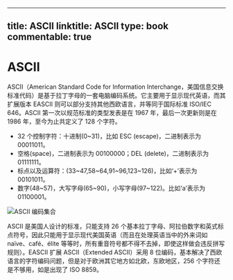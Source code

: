 
---
title: ASCII
linktitle: ASCII
type: book
commentable: true
---

# ASCII

ASCII（American Standard Code for Information Interchange，美国信息交换标准代码）是基于拉丁字母的一套电脑编码系统。它主要用于显示现代英语，而其扩展版本 EASCII 则可以部分支持其他西欧语言，并等同于国际标准 ISO/IEC 646。ASCII 第一次以规范标准的类型发表是在 1967 年，最后一次更新则是在 1986 年，至今为止共定义了 128 个字符。

- 32 个控制字符：十进制(0~31)，比如 ESC (escape)，二进制表示为 00011011。
- 空格(space)，二进制表示为 00100000；DEL (delete)，二进制表示为 01111111。
- 标点以及运算符：(33~47,58~64,91~96,123~126)，比如‘+’表示为 00101011。
- 数字(48~57)，大写字母(65~90)，小写字母(97~122)。比如‘a’表示为 01100001。

![ASCII 编码集合](https://i.postimg.cc/5tr44shb/image.png)

ASCII 是美国人设计的标准，只能支持 26 个基本拉丁字母、阿拉伯数字和英式标点符号，因此只能用于显示现代美国英语（而且在处理英语当中的外来词如 naïve、café、élite 等等时，所有重音符号都不得不去掉，即使这样做会违反拼写规则）。EASCII 扩展 ASCII（Extended ASCII）采用 8 位编码，基本解决了西欧语言的字符编码问题，但是对于欧洲其它地方如北欧，东欧地区，256 个字符还是不够用，如是出现了 ISO 8859。

    